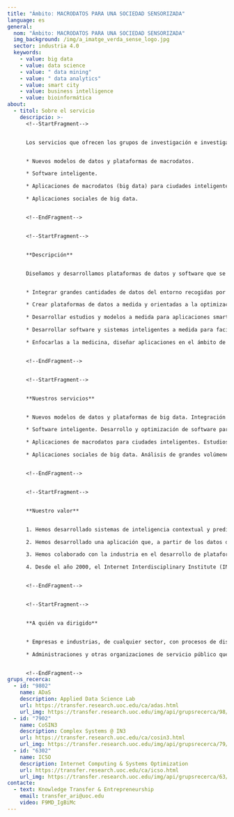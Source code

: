```yaml
---
title: "Ámbito: MACRODATOS PARA UNA SOCIEDAD SENSORIZADA"
language: es
general:
  nom: "Ámbito: MACRODATOS PARA UNA SOCIEDAD SENSORIZADA"
  img_background: /img/a_imatge_verda_sense_logo.jpg
  sector: industria 4.0
  keywords:
    - value: big data
    - value: data science
    - value: " data mining"
    - value: " data analytics"
    - value: smart city
    - value: business intelligence
    - value: bioinformática
about:
  - titol: Sobre el servicio
    descripcio: >-
      <!--StartFragment-->


      Los servicios que ofrecen los grupos de investigación e investigadores en este campo son los siguientes:


      * Nuevos modelos de datos y plataformas de macrodatos.

      * Software inteligente.

      * Aplicaciones de macrodatos (big data) para ciudades inteligentes (smart cities).

      * Aplicaciones sociales de big data. 


      <!--EndFragment-->


      <!--StartFragment-->


      **Descripción** 


      Diseñamos y desarrollamos plataformas de datos y software que se dedican al análisis dinámico y transparente de grandes cantidades de datos para la optimización de procesos y la mejora de la toma de decisiones en sociedades conectadas y sensorizadas. Estas soluciones permiten:


      * Integrar grandes cantidades de datos del entorno recogidas por sensores y dispositivos varios vía teléfono móvil, drones y cámaras, etc.

      * Crear plataformas de datos a medida y orientadas a la optimización de procesos incorporando modelos de Business Intelligence para la toma de decisiones y las tecnologías MapReduce, para un procesamiento de los datos paralelizado y distribuido.

      * Desarrollar estudios y modelos a medida para aplicaciones smart city o que integren el uso y la percepción de los usuarios.

      * Desarrollar software y sistemas inteligentes a medida para facilitar la toma de decisiones.

      * Enfocarlas a la medicina, diseñar aplicaciones en el ámbito de la bioinformática para procesar datos médicos y clínicos, como por ejemplo imágenes médicas, para el diseño de biomarcadores, entre otros. 


      <!--EndFragment-->


      <!--StartFragment-->


      **Nuestros servicios**


      * Nuevos modelos de datos y plataformas de big data. Integración de datos a gran escala y de tecnologías heterogéneas (móviles, drones, sensores ambientales…) que facilitan una extracción eficiente del conocimiento de procesos. Estas plataformas big data incorporan modelos de Business Intelligence que conectan los datos a la toma de decisiones y las tecnologías MapReduce, consiguiendo un procesamiento de los datos paralelizado y distribuido. 

      * Software inteligente. Desarrollo y optimización de software para el análisis dinámico o inteligente de grandes cantidades de datos y orientada a la optimización de la logística, la producción y el rendimiento económico industrial y social.

      * Aplicaciones de macrodatos para ciudades inteligentes. Estudios urbanos teóricos y aplicados, que parten del análisis de grandes volúmenes de datos provenientes de variables de entorno y que permiten la modelización de escenarios o la construcción de herramientas predictivas. Estas soluciones abordan contextos urbanos como por ejemplo las dinámicas de tráfico, la gestión del espacio público o la del medio ambiente, entre otros.

      * Aplicaciones sociales de big data. Análisis de grandes volúmenes de datos mediante herramientas de ciencia social computacional y que permiten modelar escenarios productivos y de consumo para optimizar la producción y venta de productos y servicios.


      <!--EndFragment-->


      <!--StartFragment-->


      **Nuestro valor**


      1. Hemos desarrollado sistemas de inteligencia contextual y predictivos en sectores como la industria alimentaria, mejorando cadenas de suministro y de distribución.

      2. Hemos desarrollado una aplicación que, a partir de los datos de accidentes de tráfico urbanos, permite predecir la probabilidad de accidentes entre vehículos y peatones y localizarlos en los mapas de las ciudades.

      3. Hemos colaborado con la industria en el desarrollo de plataformas en abierto para facilitar la automatización de procesos industriales y logísticos. 

      4. Desde el año 2000, el Internet Interdisciplinary Institute (IN3) es nuestro centro de referencia en I&I, y está dirigido al desarrollo de soluciones tecnológicas arraigadas en la era digital, y al estudio de internet y de los efectos de la interacción entre las tecnologías digitales y la actividad humana.


      <!--EndFragment-->


      <!--StartFragment-->


      **A quién va dirigido**


      * Empresas e industrias, de cualquier sector, con procesos de diseño, fabricación y logística digital automatizados o distribuidos que busquen soluciones de big data.

      * Administraciones y otras organizaciones de servicio público que fomenten o desplieguen intervenciones digitales de smart city.


      <!--EndFragment-->
grups_recerca:
  - id: "9802"
    name: ADaS
    description: Applied Data Science Lab
    url: https://transfer.research.uoc.edu/ca/adas.html
    url_img: https://transfer.research.uoc.edu/img/api/grupsrecerca/98/image/1622190089096
  - id: "7902"
    name: CoSIN3
    description: Complex Systems @ IN3
    url: https://transfer.research.uoc.edu/ca/cosin3.html
    url_img: https://transfer.research.uoc.edu/img/api/grupsrecerca/79/image/1593670827408
  - id: "6302"
    name: ICSO
    description: Internet Computing & Systems Optimization
    url: https://transfer.research.uoc.edu/ca/icso.html
    url_img: https://transfer.research.uoc.edu/img/api/grupsrecerca/63/image/1594283737757
contacte:
  - text: Knowledge Transfer & Entrepreneurship
    email: transfer_ari@uoc.edu
    video: F9MD_IgBiMc
---
```

